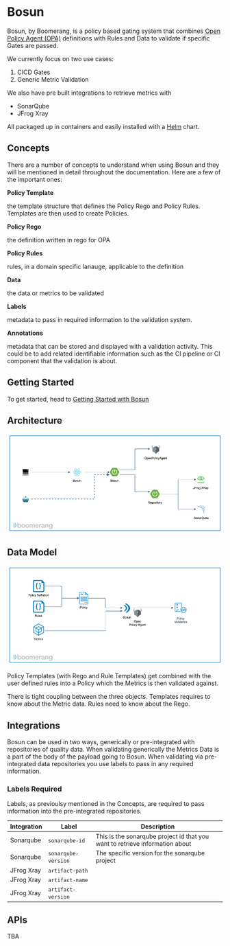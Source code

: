 # Bosun

Bosun, by Boomerang, is a policy based gating system that combines [Open Policy Agent (OPA)](https://openpolicyagent.org/) definitions with Rules and Data to validate if specific Gates are passed.

We currently focus on two use cases:
1. CICD Gates
2. Generic Metric Validation

We also have pre built integrations to retrieve metrics with
- SonarQube
- JFrog Xray

All packaged up in containers and easily installed with a [Helm](https://helm.sh/) chart.

## Concepts

There are a number of concepts to understand when using Bosun and they will be mentioned in detail throughout the documentation. Here are a few of the important ones:

**Policy Template**

the template structure that defines the Policy Rego and Policy Rules. Templates are then used to create Policies. 

**Policy Rego**

the definition written in rego for OPA

**Policy Rules**

rules, in a domain specific lanauge, applicable to the definition

**Data**

the data or metrics to be validated

**Labels** 

metadata to pass in required information to the validation system.

**Annotations**

metadata that can be stored and displayed with a validation activity. This could be to add related identifiable information such as the CI pipeline or CI component that the validation is about.

## Getting Started

To get started, head to [Getting Started with Bosun](./bosun-getting-started.md)

## Architecture

![Architecture](../assets/bosun-architecture.png)

## Data Model

![Data](../assets/bosun-data.png)

Policy Templates (with Rego and Rule Templates) get combined with the user defined rules into a Policy which the Metrics is then validated against.

There is tight coupling between the three objects. Templates requires to know about the Metric data. Rules need to know about the Rego.

## Integrations

Bosun can be used in two ways, generically or pre-integrated with repositories of quality data. When validating generically the Metrics Data is a part of the body of the payload going to Bosun. When validating via pre-integrated data repositories you use labels to pass in any required information.

### Labels Required

Labels, as previoulsy mentioned in the Concepts, are required to pass information into the pre-integrated repositories.


| Integration | Label | Description |
| --- | --- | --- |
| Sonarqube | `sonarqube-id` | This is the sonarqube project id that you want to retrieve information about |
| Sonarqube | `sonarqube-version` | The specific version for the sonarqube project |
| JFrog Xray | `artifact-path` | |
| JFrog Xray | `artifact-name` | |
| JFrog Xray | `artifact-version` | |

## APIs

TBA
